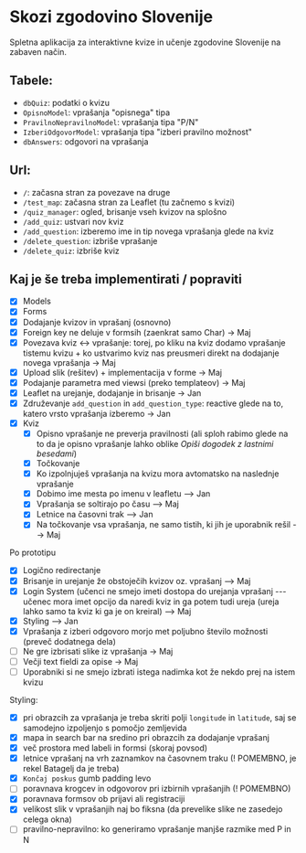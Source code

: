 # Skozi zgodovino Slovenije

Spletna aplikacija za interaktivne kvize in učenje zgodovine Slovenije na zabaven način.

## Tabele:
- `dbQuiz`: podatki o kvizu
- `OpisnoModel`: vprašanja "opisnega" tipa
- `PravilnoNepravilnoModel`: vprašanja tipa "P/N"
- `IzberiOdgovorModel`: vprašanja tipa "izberi pravilno možnost"
- `dbAnswers`: odgovori na vprašanja

## Url:
- `/`: začasna stran za povezave na druge
- `/test_map`: začasna stran za Leaflet (tu začnemo s kvizi)
- `/quiz_manager`: ogled, brisanje vseh kvizov na splošno
- `/add_quiz`: ustvari nov kviz
- `/add_question`: izberemo ime in tip novega vprašanja glede na kviz
- `/delete_question`: izbriše vprašanje
- `/delete_quiz`: izbriše kviz

## Kaj je še treba implementirati / popraviti
- [x] Models
- [x] Forms
- [x] Dodajanje kvizov in vprašanj (osnovno)
- [x] Foreign key ne deluje v formsih (zaenkrat samo Char) ->  Maj
- [x] Povezava kviz <-> vprašanje: torej, po kliku na kviz dodamo vprašanje tistemu kvizu + ko ustvarimo kviz nas preusmeri direkt na dodajanje novega vprašanja ->  Maj
- [x] Upload slik (rešitev) + implementacija v forme -> Maj
- [x] Podajanje parametra med viewsi (preko templateov) -> Maj
- [x] Leaflet na urejanje, dodajanje in brisanje -> Jan
- [x] Združevanje `add_question` in `add_question_type`: reactive glede na to, katero vrsto vprašanja izberemo -> Jan
- [x] Kviz
    - [x] Opisno vprašanje ne preverja pravilnosti (ali sploh rabimo glede na to da je opisno vprašanje lahko oblike *Opiši dogodek z lastnimi besedami*)
    - [x] Točkovanje
    - [x] Ko izpolnjuješ vprašanja na kvizu mora avtomatsko na naslednje vprašanje
    - [x] Dobimo ime mesta po imenu v leafletu --> Jan
    - [x] Vprašanja se soltirajo po času --> Maj
    - [x] Letnice na časovni trak --> Jan
    - [x] Na točkovanje vsa vprašanja, ne samo tistih, ki jih je uporabnik rešil --> Maj

Po prototipu
- [x] Logično redirectanje
- [x] Brisanje in urejanje že obstoječih kvizov oz. vprašanj --> Maj
- [x] Login System (učenci ne smejo imeti dostopa do urejanja vprašanj --- učenec mora imet opcijo da naredi kviz in ga potem tudi ureja (ureja lahko samo ta kviz ki ga je on kreiral) --> Maj
- [x] Styling  --> Jan
- [x] Vprašanja z izberi odgovoro morjo met poljubno število možnosti (preveč dodatnega dela)
- [ ] Ne gre izbrisati slike iz vprašanja -> Maj
- [ ] Večji text fieldi za opise -> Maj
- [ ] Uporabniki si ne smejo izbrati istega nadimka kot že nekdo prej na istem kvizu

Styling:
- [x] pri obrazcih za vprašanja je treba skriti polji `longitude` in `latitude`, saj se samodejno izpoljenjo s pomočjo zemljevida
- [x] mapa in search bar na sredino pri obrazcih za dodajanje vprašanj
- [x] več prostora med labeli in formsi (skoraj povsod)
- [x] letnice vprašanj na vrh zaznamkov na časovnem traku (! POMEMBNO, je rekel Batagelj da je treba)
- [x] `Končaj poskus` gumb padding levo
- [ ] poravnava krogcev in odgovorov pri izbirnih vprašanjih (! POMEMBNO)
- [x] poravnava formsov ob prijavi ali registraciji
- [x] velikost slik v vprašanjih naj bo fiksna (da prevelike slike ne zasedejo celega okna)
- [ ] pravilno-nepravilno: ko generiramo vprašanje manjše razmike med P in N
